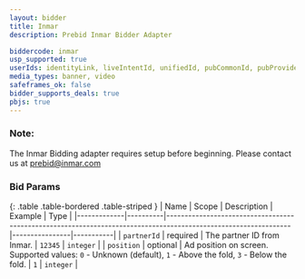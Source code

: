```yaml
---
layout: bidder
title: Inmar
description: Prebid Inmar Bidder Adapter

biddercode: inmar
usp_supported: true
userIds: identityLink, liveIntentId, unifiedId, pubCommonId, pubProvidedId, sharedId
media_types: banner, video
safeframes_ok: false
bidder_supports_deals: true
pbjs: true
---
```

### Note:

The Inmar Bidding adapter requires setup before beginning. Please contact us at prebid@inmar.com

### Bid Params

{: .table .table-bordered .table-striped }
| Name        | Scope    | Description                                                                                                    | Example        | Type      |
|-------------|----------|----------------------------------------------------------------------------------------------------------------|----------------|-----------|
| `partnerId` | required | The partner ID from Inmar.                                                                                     | `12345`        | `integer` |
| `position`  | optional | Ad position on screen.  Supported values: `0` - Unknown (default), `1` - Above the fold, `3` - Below the fold. | `1`            | `integer` |
